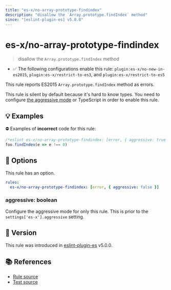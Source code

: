 ```yaml
---
title: "es-x/no-array-prototype-findindex"
description: "disallow the `Array.prototype.findIndex` method"
since: "[eslint-plugin-es] v5.0.0"
---
```


# es-x/no-array-prototype-findindex
> disallow the `Array.prototype.findIndex` method

- ✅ The following configurations enable this rule: `plugin:es-x/no-new-in-es2015`, `plugin:es-x/restrict-to-es3`, and `plugin:es-x/restrict-to-es5`

This rule reports ES2015 `Array.prototype.findIndex` method as errors.

This rule is silent by default because it's hard to know types. You need to configure [the aggressive mode](../#the-aggressive-mode) or TypeScript in order to enable this rule.

## 💡 Examples

⛔ Examples of **incorrect** code for this rule:

<eslint-playground type="bad">

```js
/*eslint es-x/no-array-prototype-findindex: [error, { aggressive: true }] */
foo.findIndex(e => e !== 0)
```

</eslint-playground>

## 🔧 Options

This rule has an option.

```yml
rules:
  es-x/no-array-prototype-findindex: [error, { aggressive: false }]
```

### aggressive: boolean

Configure the aggressive mode for only this rule.
This is prior to the `settings['es-x'].aggressive` setting.

## 🚀 Version

This rule was introduced in [eslint-plugin-es] v5.0.0.

[eslint-plugin-es]: https://github.com/mysticatea/eslint-plugin-es

## 📚 References

- [Rule source](https://github.com/ota-meshi/eslint-plugin-es-x/blob/master/lib/rules/no-array-prototype-findindex.js)
- [Test source](https://github.com/ota-meshi/eslint-plugin-es-x/blob/master/tests/lib/rules/no-array-prototype-findindex.js)
